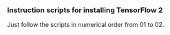 ### Instruction scripts for installing TensorFlow 2
Just follow the scripts in numerical order from 01 to 02.

